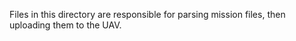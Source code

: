 Files in this directory are responsible for parsing mission files, then 
uploading them to the UAV. 

